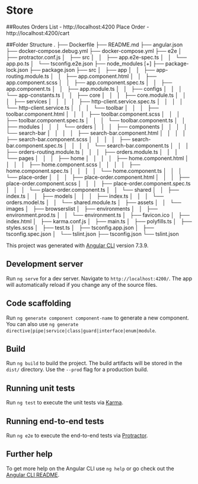 # Store

##Routes
Orders List - http://localhost:4200 
Place Order - http://localhost:4200/cart

##Folder Structure
.
├── Dockerfile
├── README.md
├── angular.json
├── docker-compose.debug.yml
├── docker-compose.yml
├── e2e
│   ├── protractor.conf.js
│   ├── src
│   │   ├── app.e2e-spec.ts
│   │   └── app.po.ts
│   └── tsconfig.e2e.json
├── node_modules [+]
├── package-lock.json
├── package.json
├── src
│   ├── app
│   │   ├── app-routing.module.ts
│   │   ├── app.component.html
│   │   ├── app.component.scss
│   │   ├── app.component.spec.ts
│   │   ├── app.component.ts
│   │   ├── app.module.ts
│   │   ├── configs
│   │   │   └── app-constants.ts
│   │   ├── core
│   │   │   ├── core.module.ts
│   │   │   ├── services
│   │   │   │   ├── http-client.service.spec.ts
│   │   │   │   └── http-client.service.ts
│   │   │   └── toolbar
│   │   │       ├── toolbar.component.html
│   │   │       ├── toolbar.component.scss
│   │   │       ├── toolbar.component.spec.ts
│   │   │       └── toolbar.component.ts
│   │   ├── modules
│   │   │   └── orders
│   │   │       ├── components
│   │   │       │   └── search-bar
│   │   │       │       ├── search-bar.component.html
│   │   │       │       ├── search-bar.component.scss
│   │   │       │       ├── search-bar.component.spec.ts
│   │   │       │       └── search-bar.component.ts
│   │   │       ├── orders-routing.module.ts
│   │   │       ├── orders.module.ts
│   │   │       └── pages
│   │   │           ├── home
│   │   │           │   ├── home.component.html
│   │   │           │   ├── home.component.scss
│   │   │           │   ├── home.component.spec.ts
│   │   │           │   └── home.component.ts
│   │   │           └── place-order
│   │   │               ├── place-order.component.html
│   │   │               ├── place-order.component.scss
│   │   │               ├── place-order.component.spec.ts
│   │   │               └── place-order.component.ts
│   │   └── shared
│   │       ├── index.ts
│   │       ├── models
│   │       │   ├── index.ts
│   │       │   └── orders.model.ts
│   │       └── shared.module.ts
│   ├── assets
│   │   └── images
│   ├── browserslist
│   ├── environments
│   │   ├── environment.prod.ts
│   │   └── environment.ts
│   ├── favicon.ico
│   ├── index.html
│   ├── karma.conf.js
│   ├── main.ts
│   ├── polyfills.ts
│   ├── styles.scss
│   ├── test.ts
│   ├── tsconfig.app.json
│   ├── tsconfig.spec.json
│   └── tslint.json
├── tsconfig.json
└── tslint.json


This project was generated with [Angular CLI](https://github.com/angular/angular-cli) version 7.3.9.

## Development server

Run `ng serve` for a dev server. Navigate to `http://localhost:4200/`. The app will automatically reload if you change any of the source files.

## Code scaffolding

Run `ng generate component component-name` to generate a new component. You can also use `ng generate directive|pipe|service|class|guard|interface|enum|module`.

## Build

Run `ng build` to build the project. The build artifacts will be stored in the `dist/` directory. Use the `--prod` flag for a production build.

## Running unit tests

Run `ng test` to execute the unit tests via [Karma](https://karma-runner.github.io).

## Running end-to-end tests

Run `ng e2e` to execute the end-to-end tests via [Protractor](http://www.protractortest.org/).

## Further help

To get more help on the Angular CLI use `ng help` or go check out the [Angular CLI README](https://github.com/angular/angular-cli/blob/master/README.md).
